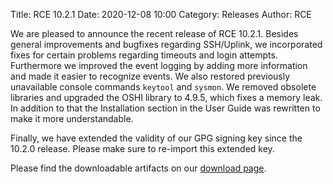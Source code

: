 Title: RCE 10.2.1
Date: 2020-12-08 10:00
Category: Releases
Author: RCE

We are pleased to announce the recent release of RCE 10.2.1.
Besides general improvements and bugfixes regarding SSH/Uplink, we incorporated fixes for certain problems regarding timeouts and login attempts.
Furthermore we improved the event logging by adding more information and made it easier to recognize events.
We also restored previously unavailable console commands `keytool` and `sysmon`.
We removed obsolete libraries and upgraded the OSHI library to 4.9.5, which fixes a memory leak.
In addition to that the Installation section in the User Guide was rewritten to make it more understandable.

Finally, we have extended the validity of our GPG signing key since the 10.2.0 release.
Please make sure to re-import this extended key.

Please find the downloadable artifacts on our [download page](https://rcenvironment.de/pages/download.html).
